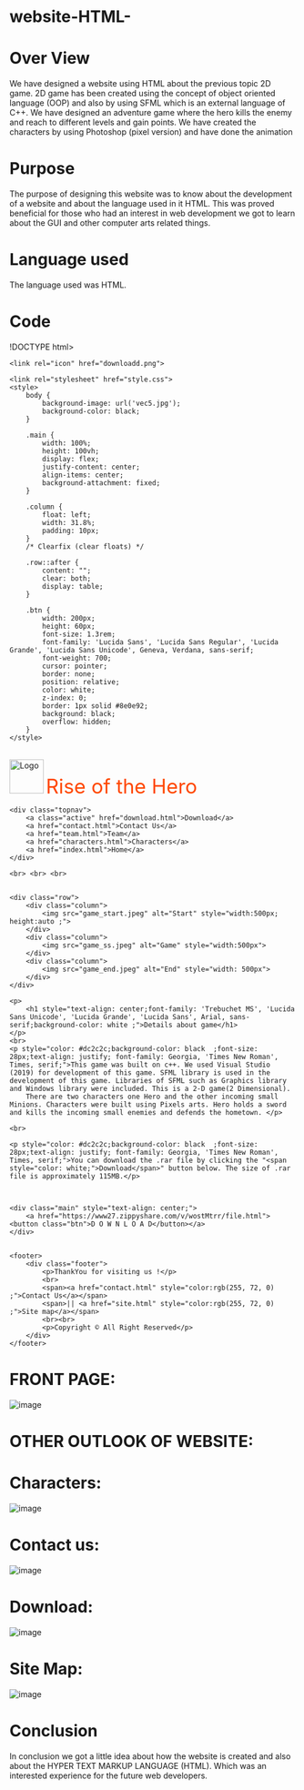 # website-HTML-
# Over View
We have designed a website using HTML about the previous topic 2D game.
2D game has been created using the concept of object oriented language (OOP) and also by using SFML which is an external language of C++.
We have designed an adventure game where the hero kills the enemy and reach to different levels and gain points.
We have created the characters by using Photoshop (pixel version) and have done the animation
# Purpose
The purpose of designing this website was to know about the development of a website and about the language used in it HTML. 
This was proved beneficial for those who had an interest in web development we got to learn about the GUI and other computer arts related things.
# Language used
The language used was HTML.
# Code
!DOCTYPE html>
<html>

<head>
    <title>Download</title>

    <link rel="icon" href="downloadd.png">

    <link rel="stylesheet" href="style.css">
    <style>
        body {
            background-image: url('vec5.jpg');
            background-color: black;
        }
        
        .main {
            width: 100%;
            height: 100vh;
            display: flex;
            justify-content: center;
            align-items: center;
            background-attachment: fixed;
        }
        
        .column {
            float: left;
            width: 31.8%;
            padding: 10px;
        }
        /* Clearfix (clear floats) */
        
        .row::after {
            content: "";
            clear: both;
            display: table;
        }
        
        .btn {
            width: 200px;
            height: 60px;
            font-size: 1.3rem;
            font-family: 'Lucida Sans', 'Lucida Sans Regular', 'Lucida Grande', 'Lucida Sans Unicode', Geneva, Verdana, sans-serif;
            font-weight: 700;
            cursor: pointer;
            border: none;
            position: relative;
            color: white;
            z-index: 0;
            border: 1px solid #8e0e92;
            background: black;
            overflow: hidden;
        }
    </style>




</head>

<body>
    <br>
    <img src="shield_logo.jpg" alt="Logo" width="60"> <span style="color:rgb(255, 72, 0);font-size:35px">Rise of the Hero</span>

    <div class="topnav">
        <a class="active" href="download.html">Download</a>
        <a href="contact.html">Contact Us</a>
        <a href="team.html">Team</a>
        <a href="characters.html">Characters</a>
        <a href="index.html">Home</a>
    </div>

    <br> <br> <br>


    <div class="row">
        <div class="column">
            <img src="game_start.jpeg" alt="Start" style="width:500px; height:auto ;">
        </div>
        <div class="column">
            <img src="game_ss.jpeg" alt="Game" style="width:500px">
        </div>
        <div class="column">
            <img src="game_end.jpeg" alt="End" style="width: 500px">
        </div>
    </div>

    <p>
        <h1 style="text-align: center;font-family: 'Trebuchet MS', 'Lucida Sans Unicode', 'Lucida Grande', 'Lucida Sans', Arial, sans-serif;background-color: white ;">Details about game</h1>
    </p>
    <br>
    <p style="color: #dc2c2c;background-color: black  ;font-size: 28px;text-align: justify; font-family: Georgia, 'Times New Roman', Times, serif;">This game was built on c++. We used Visual Studio (2019) for development of this game. SFML library is used in the development of this game. Libraries of SFML such as Graphics library and Windows library were included. This is a 2-D game(2 Dimensional).
        There are two characters one Hero and the other incoming small Minions. Characters were built using Pixels arts. Hero holds a sword and kills the incoming small enemies and defends the hometown. </p>

    <br>

    <p style="color: #dc2c2c;background-color: black  ;font-size: 28px;text-align: justify; font-family: Georgia, 'Times New Roman', Times, serif;">You can download the .rar file by clicking the "<span style="color: white;">Download</span>" button below. The size of .rar file is approximately 115MB.</p>



    <div class="main" style="text-align: center;">
        <a href="https://www27.zippyshare.com/v/wostMtrr/file.html"><button class="btn">D O W N L O A D</button></a>
    </div>


    <footer>
        <div class="footer">
            <p>ThankYou for visiting us !</p>
            <br>
            <span><a href="contact.html" style="color:rgb(255, 72, 0) ;">Contact Us</a></span>
            <span>|| <a href="site.html" style="color:rgb(255, 72, 0) ;">Site map</a></span>
            <br><br>
            <p>Copyright © All Right Reserved</p>
        </div>
    </footer>

</body>



</html>


# FRONT PAGE:
![image](https://user-images.githubusercontent.com/92653096/193653189-399bee64-cb4f-4f58-bbd4-4d8b2e18d6cc.png)

# 	OTHER OUTLOOK OF WEBSITE:

#	Characters:
![image](https://user-images.githubusercontent.com/92653096/193653298-4d96affd-14e2-48e6-b362-b26a9bd219c6.png)


#	Contact us:
![image](https://user-images.githubusercontent.com/92653096/193653327-ab54c41e-0ff9-4f71-bbed-2f7edb06d4a4.png)


#	Download:
![image](https://user-images.githubusercontent.com/92653096/193653372-3db21e00-6b5c-4095-bd5d-e924fba22f53.png)




# Site Map:
![image](https://user-images.githubusercontent.com/92653096/193653439-355100cf-53c7-4905-8ebf-1c5d0201aab5.png)




# Conclusion
In conclusion we got a little idea about how the website is created and also about the HYPER TEXT MARKUP LANGUAGE (HTML).
Which was an interested experience for the future web developers.
